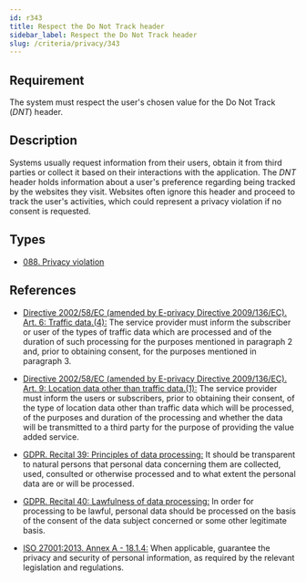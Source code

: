 ```yaml
---
id: r343
title: Respect the Do Not Track header
sidebar_label: Respect the Do Not Track header
slug: /criteria/privacy/343
---
```


## Requirement

The system must respect the user's chosen value for the Do Not Track (*DNT*)
header.

## Description

Systems usually request information from their users,
obtain it from third parties
or collect it based on their interactions with the application.
The *DNT* header holds information about a user's preference regarding being
tracked by the websites they visit.
Websites often ignore this header and proceed to track the user's activities,
which could represent a privacy violation if no consent is requested.

## Types

- [088. Privacy violation](https://fluidattacks.com/products/rules/findings/088/)

## References

- [Directive 2002/58/EC (amended by E-privacy Directive 2009/136/EC). Art. 6: Traffic data.(4):](https://eur-lex.europa.eu/legal-content/EN/TXT/PDF/?uri=CELEX:02002L0058-20091219)
The service provider must inform the subscriber or user of the types of traffic
data which are processed and of the duration of such processing for the
purposes mentioned in paragraph 2 and,
prior to obtaining consent,
for the purposes mentioned in paragraph 3.

- [Directive 2002/58/EC (amended by E-privacy Directive 2009/136/EC). Art. 9: Location data other than traffic data.(1):](https://eur-lex.europa.eu/legal-content/EN/TXT/PDF/?uri=CELEX:02002L0058-20091219)
The service provider must inform the users or subscribers,
prior to obtaining their consent,
of the type of location data other than traffic data which will be processed,
of the purposes and duration of the processing
and whether the data will be transmitted to a third party for the purpose of
providing the value added service.

- [GDPR. Recital 39: Principles of data processing:](https://gdpr-info.eu/recitals/no-39/)
It should be transparent to natural persons that personal data concerning them
are collected, used, consulted or otherwise processed and to what extent
the personal data are or will be processed.

- [GDPR. Recital 40: Lawfulness of data processing:](https://gdpr-info.eu/recitals/no-40/)
In order for processing to be lawful,
personal data should be processed on the basis of the consent of the data
subject concerned or some other legitimate basis.

- [ISO 27001:2013. Annex A - 18.1.4:](https://www.iso.org/obp/ui/#iso:std:54534:en)
When applicable, guarantee the privacy and security of personal information,
as required by the relevant legislation and regulations.
